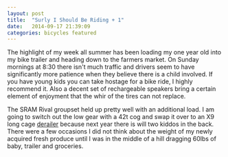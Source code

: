 ```yaml
---
layout: post
title:  "Surly I Should Be Riding + 1"
date:   2014-09-17 21:39:09
categories: bicycles featured
---
```


The highlight of my week all summer has been loading my one year old into my bike trailer and
heading down to the farmers market. On Sunday mornings at 8:30 there isn't much traffic and
drivers seem to have significantly more patience when they believe there is a child involved.
If you have young kids you can take hostage for a bike ride, I highly recommend it. Also a
decent set of rechargeable speakers bring a certain element of enjoyment that the whir of the
tires can not&nbsp;replace.

The SRAM Rival groupset held up pretty well with an additional load. I am going to switch out
the low gear with a 42t cog and swap it over to an X9 long cage [derailer](http://www.sheldonbrown.com/derailer.html)
because next year there is will two kiddos in the back. There were a few occasions I did not think
about the weight of my newly acquired fresh produce until I was in the middle of a hill dragging
60lbs of baby, trailer and&nbsp;groceries.
